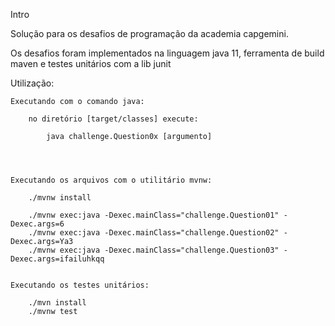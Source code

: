 Intro

Solução para os desafios de programação da academia capgemini.

Os desafios foram implementados na linguagem java 11, ferramenta de build maven e testes unitários com a lib junit





Utilização:

	Executando com o comando java:

		no diretório [target/classes] execute:

			java challenge.Question0x [argumento]


 

	Executando os arquivos com o utilitário mvnw:

		./mvnw install

		./mvnw exec:java -Dexec.mainClass="challenge.Question01" -Dexec.args=6
		./mvnw exec:java -Dexec.mainClass="challenge.Question02" -Dexec.args=Ya3
		./mvnw exec:java -Dexec.mainClass="challenge.Question03" -Dexec.args=ifailuhkqq


	Executando os testes unitários:

		./mvn install
		./mvnw test

